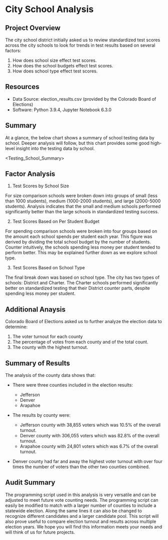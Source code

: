 # City School Analysis

## Project Overview

The city school district initially asked us to review standardized test scores across the city schools to look for trends in test results based on several factors:

1. How does school size effect test scores.
2. How does the school budgets effect test scores.
3. How does school type effect test scores.

## Resources

- Data Source: election_results.csv (provided by the Colorado Board of Elections)
- Software: Python 3.9.4, Jupyter Notebook 6.3.0

## Summary

At a glance, the below chart shows a summary of school testing data by school. Deeper analysis will follow, but this chart provides some good high-level insight into the testing data by school.

<Testing_School_Summary> 

## Factor Analysis

1.	Test Scores by School Size

For size comparison schools were broken down into groups of small (less than 1000 students), medium (1000-2000 students), and large (2000-5000 students). Analysis indicates that the small and medium schools performed significantly better than the large schools in standardized testing success.



2.	Test Scores Based on Per Student Budget

For spending comparison schools were broken into four groups based on the amount each school spends per student each year. This figure was derived by dividing the total school budget by the number of students. Counter intuitively, the schools spending less money per student tended to perform better. This may be explained further down as we explore school type.

3.	Test Scores Based on School Type

The final break down was based on school type. The city has two types of schools: District and Charter. The Charter schools performed significantly better on standardized testing that their District counter parts, despite spending less money per student.


## Additional Anaysis

Colorado Board of Elections asked us to further analyze the election data to determine:

1. The voter turnout for each county
2. The percentage of votes from each county and of the total count.
3. The county with the highest turnout.

## Summary of Results

The analysis of the county data shows that:

- There were three counties included in the election results:
  - Jefferson
  - Denver
  - Arapahoe

- The results by county were:
  - Jefferson county with 38,855 voters which was 10.5% of the overall turnout.
  - Denver county with 306,055 voters which was 82.8% of the overall turnout.
  - Arapahoe county with 24,801 voters which was 6.7% of the overall turnout.

- Denver county had far and away the highest voter turnout with over four times the number of voters than the other two counties combined.

## Audit Summary

The programming script used in this analysis is very versatile and can be adjusted to meet future vote counting needs. The programming script can easily be modified to match with a larger number of counties to include a statewide election. Along the same lines it can also be changed to recognize different candidates and a larger candidate pool. This script will also prove useful to compare election turnout and results across multiple election years. We hope you will find this information meets your needs and will think of us for future projects.

